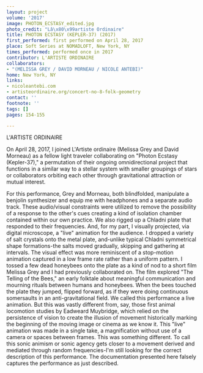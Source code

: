 ```yaml
---
layout: project
volume: '2017'
image: PHOTON_ECSTASY_edited.jpg
photo_credit: "Lâ\x80\x99artiste Ordinaire"
title: PHOTON ECSTASY (KEPLER-37) (2017)
first_performed: first performed on April 28, 2017
place: Soft Series at NOMADLOFT, New York, NY
times_performed: performed once in 2017
contributor: L'ARTISTE ORDINAIRE
collaborators:
- "(MELISSA GREY / DAVID MORNEAU / NICOLE ANTEBI)"
home: New York, NY
links:
- nicoleantebi.com
- artisteordinaire.org/concert-no-8-folk-geometry
contact: ''
footnote: ''
tags: []
pages: 154-155

---
```


L'ARTISTE ORDINAIRE

On April 28, 2017, I joined L'Artiste ordinaire (Melissa Grey and David Morneau) as a fellow light traveler collaborating on "Photon Ecstasy (Kepler-37)," a permutation of their ongoing omnidirectional project that functions in a similar way to a stellar system with smaller groupings of stars or collaborators orbiting each other through gravitational attraction or mutual interest.

For this performance, Grey and Morneau, both blindfolded, manipulate a benjolin synthesizer and equip me with headphones and a separate audio track. These audio/visual constraints were utilized to remove the possibility of a response to the other's cues creating a kind of isolation chamber contained within our own practice. We also rigged up a Chladni plate that responded to their frequencies. And, for my part, I visually projected, via digital microscope, a "live" animation for the audience. I dropped a variety of salt crystals onto the metal plate, and-unlike typical Chladni symmetrical shape formations-the salts moved gradually, skipping and gathering at intervals. The visual effect was more reminiscent of a stop-motion animation captured in a low frame rate rather than a uniform pattern. I tossed a few dead honeybees onto the plate as a kind of nod to a short film Melissa Grey and I had previously collaborated on. The film explored "The Telling of the Bees," an early folktale about meaningful communication and mourning rituals between humans and honeybees. When the bees touched the plate they jumped, flipped forward, as if they were doing continuous somersaults in an anti-gravitational field. We called this performance a live animation. But this was vastly different from, say, those first animal locomotion studies by Eadweard Muybridge, which relied on the persistence of vision to create the illusion of movement historically marking the beginning of the moving image or cinema as we know it. This "live" animation was made in a single take, a magnification without use of a camera or spaces between frames. This was something different. To call this sonic animism or sonic agency gets closer to a movement derived and mediated through random frequencies-I'm still looking for the correct description of this performance. The documentation presented here falsely captures the performance as just described.
